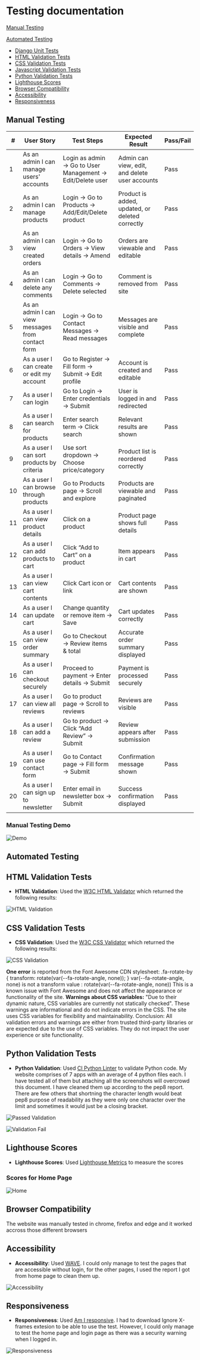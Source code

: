 # Testing documentation

[Manual Testing](#manual-testing)

[Automated Testing](#automated-testing)

- [Django Unit Tests](#django-unit-tests)
- [HTML Validation Tests](#html-validation-tests)
- [CSS Validation Tests](#css-validation-tests)
- [Javascript Validation Tests](#javascript-validation-tests)
- [Python Validation Tests](#python-validation-tests)
- [Lighthouse Scores](#lighthouse-scores)
- [Browser Compatibility](#browser-compatibility)
- [Accessibility](#Accessibility)
- [Responsiveness](#Responsiveness)

## Manual Testing

| #   | User Story                                        | Test Steps                                                | Expected Result                                 | Pass/Fail |
| --- | ------------------------------------------------- | --------------------------------------------------------- | ----------------------------------------------- | --------- |
| 1   | As an admin I can manage users' accounts          | Login as admin → Go to User Management → Edit/Delete user | Admin can view, edit, and delete user accounts  | Pass      |
| 2   | As an admin I can manage products                 | Login → Go to Products → Add/Edit/Delete product          | Product is added, updated, or deleted correctly | Pass      |
| 3   | As an admin I can view created orders             | Login → Go to Orders → View details → Amend               | Orders are viewable and editable                | Pass      |
| 4   | As an admin I can delete any comments             | Login → Go to Comments → Delete selected                  | Comment is removed from site                    | Pass      |
| 5   | As an admin I can view messages from contact form | Login → Go to Contact Messages → Read messages            | Messages are visible and complete               | Pass      |
| 6   | As a user I can create or edit my account         | Go to Register → Fill form → Submit → Edit profile        | Account is created and editable                 | Pass      |
| 7   | As a user I can login                             | Go to Login → Enter credentials → Submit                  | User is logged in and redirected                | Pass      |
| 8   | As a user I can search for products               | Enter search term → Click search                          | Relevant results are shown                      | Pass      |
| 9   | As a user I can sort products by criteria         | Use sort dropdown → Choose price/category                 | Product list is reordered correctly             | Pass      |
| 10  | As a user I can browse through products           | Go to Products page → Scroll and explore                  | Products are viewable and paginated             | Pass      |
| 11  | As a user I can view product details              | Click on a product                                        | Product page shows full details                 | Pass      |
| 12  | As a user I can add products to cart              | Click “Add to Cart” on a product                          | Item appears in cart                            | Pass      |
| 13  | As a user I can view cart contents                | Click Cart icon or link                                   | Cart contents are shown                         | Pass      |
| 14  | As a user I can update cart                       | Change quantity or remove item → Save                     | Cart updates correctly                          | Pass      |
| 15  | As a user I can view order summary                | Go to Checkout → Review items & total                     | Accurate order summary displayed                | Pass      |
| 16  | As a user I can checkout securely                 | Proceed to payment → Enter details → Submit               | Payment is processed securely                   | Pass      |
| 17  | As a user I can view all reviews                  | Go to product page → Scroll to reviews                    | Reviews are visible                             | Pass      |
| 18  | As a user I can add a review                      | Go to product → Click “Add Review” → Submit               | Review appears after submission                 | Pass      |
| 19  | As a user I can use contact form                  | Go to Contact page → Fill form → Submit                   | Confirmation message shown                      | Pass      |
| 20  | As a user I can sign up to newsletter             | Enter email in newsletter box → Submit                    | Success confirmation displayed                  | Pass      |

### Manual Testing Demo

![Demo](https://res.cloudinary.com/dzibrzlq9/image/upload/v1749732537/curlculture_ovlbjd.gif)

## Automated Testing

## HTML Validation Tests

- **HTML Validation**: Used the [W3C HTML Validator](https://validator.w3.org/) which returned the following results:

![HTML Validation](https://res.cloudinary.com/dzibrzlq9/image/upload/v1749767953/html_gjlo12.png)

## CSS Validation Tests

- **CSS Validation**: Used the [W3C CSS Validator](https://jigsaw.w3.org/css-validator/) which returned the following results:

![CSS Validation](https://res.cloudinary.com/dzibrzlq9/image/upload/v1749767946/css_i4wcn6.png)

**One error** is reported from the Font Awesome CDN stylesheet:
.fa-rotate-by { transform: rotate(var(--fa-rotate-angle, none)); }
var(--fa-rotate-angle, none) is not a transform value : rotate(var(--fa-rotate-angle, none))
This is a known issue with Font Awesome and does not affect the appearance or functionality of the site.
**Warnings about CSS variables:**
"Due to their dynamic nature, CSS variables are currently not statically checked". These warnings are informational and do not indicate errors in the CSS. The site uses CSS variables for flexibility and maintainability.
Conclusion:
All validation errors and warnings are either from trusted third-party libraries or are expected due to the use of CSS variables.
They do not impact the user experience or site functionality.

## Python Validation Tests

- **Python Validation**: Used [CI Python Linter](https://pep8ci.herokuapp.com/) to validate Python code. My website comprises of 7 apps with an average of 4 python files each. I have tested all of them but attaching all the screenshots will overcrowd this document. I have cleaned them up according to the pep8 report. There are few others that shortning the character length would beat pep8 purpose of readability as they were only one character over the limit and sometimes it would just be a closing bracket.

![Passed Validation](https://res.cloudinary.com/dzibrzlq9/image/upload/v1741778048/errror_none_d2vo8p.png)

![Validation Fail](https://res.cloudinary.com/dzibrzlq9/image/upload/v1741778048/error_yes_d8uakr.png)

## Lighthouse Scores

- **Lighthouse Scores**: Used [Lighthouse Metrics](https://lighthouse-metrics.com/) to measure the scores

### Scores for Home Page

![Home](https://res.cloudinary.com/dzibrzlq9/image/upload/v1749767953/lighthouse_ui3mfc.png)

## Browser Compatibility

The website was manually tested in chrome, firefox and edge and it worked accross those different browsers

## Accessibility

- **Accessibility**: Used [WAVE](https://wave.webaim.org/). I could only manage to test the pages that are accessible without login, for the other pages, I used the report I got from home page to clean them up.

![Accessibility](https://res.cloudinary.com/dzibrzlq9/image/upload/v1749769001/wave_hfgy5g.png)

## Responsiveness

- **Responsiveness**: Used [Am I responsive](https://ui.dev/amiresponsive). I had to download Ignore X-frames extesion to be able to use the test. However, I could only manage to test the home page and login page as there was a security warning when I logged in.

![Responsiveness](https://res.cloudinary.com/dzibrzlq9/image/upload/v1749772821/responsive_uadmuc.png)
